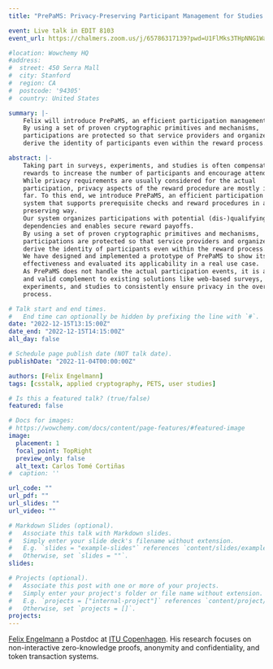 ```yaml
---
title: "PrePaMS: Privacy-Preserving Participant Management for Studies with Rewards"

event: Live talk in EDIT 8103
event_url: https://chalmers.zoom.us/j/65786317139?pwd=U1FlMks3THpNNG1WaFRJNkJxQXdBQT09

#location: Wowchemy HQ
#address:
#  street: 450 Serra Mall
#  city: Stanford
#  region: CA
#  postcode: '94305'
#  country: United States

summary: |-
    Felix will introduce PrePaMS, an efficient participation management system that supports prerequisite checks and reward procedures in a privacy-preserving way.
    By using a set of proven cryptographic primitives and mechanisms,
    participations are protected so that service providers and organizers cannot
    derive the identity of participants even within the reward process.

abstract: |-
    Taking part in surveys, experiments, and studies is often compensated by
    rewards to increase the number of participants and encourage attendance.
    While privacy requirements are usually considered for the actual
    participation, privacy aspects of the reward procedure are mostly ignored so
    far. To this end, we introduce PrePaMS, an efficient participation management
    system that supports prerequisite checks and reward procedures in a privacy-
    preserving way.
    Our system organizes participations with potential (dis-)qualifying
    dependencies and enables secure reward payoffs.
    By using a set of proven cryptographic primitives and mechanisms,
    participations are protected so that service providers and organizers cannot
    derive the identity of participants even within the reward process.
    We have designed and implemented a prototype of PrePaMS to show its
    effectiveness and evaluated its applicability in a real use case.
    As PrePaMS does not handle the actual participation events, it is an important
    and valid complement to existing solutions like web-based surveys,
    experiments, and studies to consistently ensure privacy in the overall
    process.

# Talk start and end times.
#   End time can optionally be hidden by prefixing the line with `#`.
date: "2022-12-15T13:15:00Z"
date_end: "2022-12-15T14:15:00Z"
all_day: false

# Schedule page publish date (NOT talk date).
publishDate: "2022-11-04T00:00:00Z"

authors: [Felix Engelmann]
tags: [csstalk, applied cryptography, PETS, user studies]

# Is this a featured talk? (true/false)
featured: false

# Docs for images:
# https://wowchemy.com/docs/content/page-features/#featured-image
image:
  placement: 1
  focal_point: TopRight
  preview_only: false
  alt_text: Carlos Tomé Cortiñas
#  caption: ''

url_code: ""
url_pdf: ""
url_slides: ""
url_video: ""

# Markdown Slides (optional).
#   Associate this talk with Markdown slides.
#   Simply enter your slide deck's filename without extension.
#   E.g. `slides = "example-slides"` references `content/slides/example-slides.md`.
#   Otherwise, set `slides = ""`.
slides:

# Projects (optional).
#   Associate this post with one or more of your projects.
#   Simply enter your project's folder or file name without extension.
#   E.g. `projects = ["internal-project"]` references `content/project/deep-learning/index.md`.
#   Otherwise, set `projects = []`.
projects:
---
```


[Felix Engelmann](https://felix.nlogn.org/) a Postdoc at [ITU Copenhagen](https://pure.itu.dk/portal/en/persons/felix-theodor-engelmann).
His research focuses on non-interactive zero-knowledge proofs, anonymity and confidentiality, and token transaction systems.
